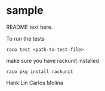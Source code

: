 sample
======
README text here.

To run the tests

```
raco test <path-to-test-file>
```

make sure you have rackunit installed

```
raco pkg install rackunit
```

Hank Lin
Carlos Molina
